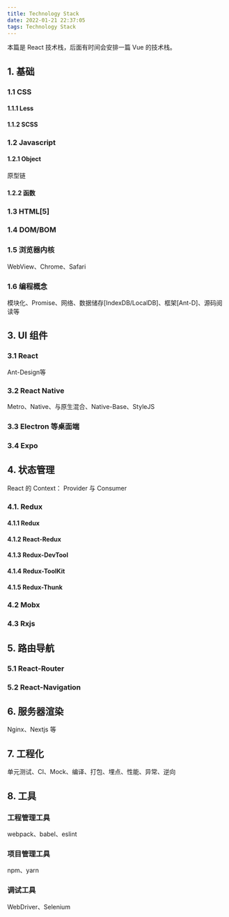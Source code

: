 ```yaml
---
title: Technology Stack
date: 2022-01-21 22:37:05
tags: Technology Stack
---
```


本篇是 React 技术栈，后面有时间会安排一篇 Vue 的技术栈。

## 1. 基础

### 1.1 CSS

#### 1.1.1 Less

#### 1.1.2 SCSS

### 1.2 Javascript

#### 1.2.1 Object

原型链

#### 1.2.2 函数

### 1.3 HTML[5]

### 1.4 DOM/BOM

### 1.5 浏览器内核

WebView、Chrome、Safari

### 1.6 编程概念

模块化、Promise、网络、数据储存[IndexDB/LocalDB]、框架[Ant-D]、源码阅读等

## 3. UI 组件

### 3.1 React

Ant-Design等

### 3.2 React Native

Metro、Native、与原生混合、Native-Base、StyleJS

### 3.3 Electron 等桌面端

### 3.4 Expo

## 4. 状态管理

React 的 Context： Provider 与 Consumer

### 4.1. Redux

#### 4.1.1 Redux

#### 4.1.2 React-Redux

#### 4.1.3 Redux-DevTool

#### 4.1.4 Redux-ToolKit

#### 4.1.5 Redux-Thunk

### 4.2 Mobx

### 4.3 Rxjs

## 5. 路由导航

### 5.1 React-Router

### 5.2 React-Navigation

## 6. 服务器渲染

Nginx、Nextjs 等

## 7. 工程化

单元测试、CI、Mock、编译、打包、埋点、性能、异常、逆向

## 8. 工具

### 工程管理工具

webpack、babel、eslint

### 项目管理工具

npm、yarn

### 调试工具

WebDriver、Selenium
